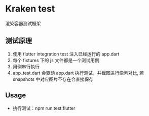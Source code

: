# Kraken test

渲染容器测试框架

## 测试原理

1. 使用 flutter integration test 注入已经运行的 app.dart
2. 每个 fixtures 下的 js 文件都是一个测试用例
3. 用例串行执行
4. app_test.dart 会驱动 app.dart 执行测试，并截图进行像素对比, 若 snapshots 中对应图片不存在会直接保存

## Usage

- 执行测试：npm run test:flutter
